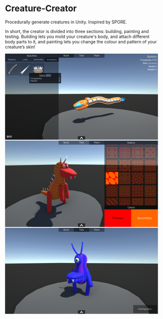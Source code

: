 # Creature-Creator
Procedurally generate creatures in Unity. Inspired by SPORE.

In short, the creator is divided into three sections: building, painting and testing. Building lets you mold your creature's body, and attach different body parts to it, and painting lets you change the colour and pattern of your creature’s skin!

![Building](/Assets/Screenshots/Building.png)
![Painting](/Assets/Screenshots/Painting.png)
![Testing](/Assets/Screenshots/Testing.png)
